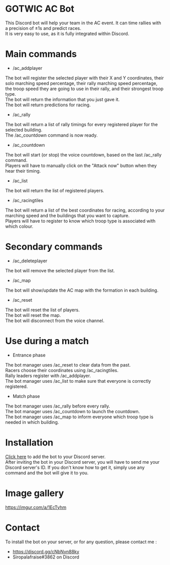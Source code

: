 # GOTWIC AC Bot

This Discord bot will help your team in the AC event. It can time rallies with a precision of ±1s and predict races.\
It is very easy to use, as it is fully integrated within Discord.

# Main commands

* /ac_addplayer

The bot will register the selected player with their X and Y coordinates, their solo marching speed percentage, their rally marching speed percentage, the troop speed they are going to use in their rally, and their strongest troop type.\
The bot will return the information that you just gave it.\
The bot will return predictions for racing.

* /ac_rally

The bot will return a list of rally timings for every registered player for the selected building.\
The /ac_countdown command is now ready.

* /ac_countdown

The bot will start (or stop) the voice countdown, based on the last /ac_rally command.\
Players will have to manually click on the "Attack now" button when they hear their timing.

* /ac_list

The bot will return the list of registered players.

* /ac_racingtiles

The bot will return a list of the best coordinates for racing, according to your marching speed and the buildings that you want to capture.\
Players will have to register to know which troop type is associated with which colour.

# Secondary commands

* /ac_deleteplayer

The bot will remove the selected player from the list.

* /ac_map

The bot will show/update the AC map with the formation in each building.

* /ac_reset

The bot will reset the list of players.\
The bot will reset the map.\
The bot will disconnect from the voice channel.

# Use during a match

* Entrance phase

The bot manager uses /ac_reset to clear data from the past.\
Racers choose their coordinates using /ac_racingtiles.\
Rally leaders register with /ac_addplayer.\
The bot manager uses /ac_list to make sure that everyone is correctly registered.

* Match phase

The bot manager uses /ac_rally before every rally.\
The bot manager uses /ac_countdown to launch the countdown.\
The bot manager uses /ac_map to inform everyone which troop type is needed in which building.

# Installation

[Click here](https://discord.com/api/oauth2/authorize?client_id=864522986995843113&permissions=3278848&scope=applications.commands%20bot) to add the bot to your Discord server.\
After inviting the bot in your Discord server, you will have to send me your Discord server's ID. If you don't know how to get it, simply use any command and the bot will give it to you.

# Image gallery

https://imgur.com/a/1EcTyhm

# Contact
To install the bot on your server, or for any question, please contact me :
* https://discord.gg/cNbNvn88ky
* Siropalafraise#3862 on Discord
